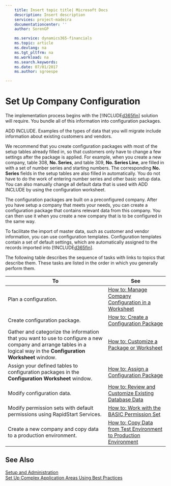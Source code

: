 ```yaml
---
    title: Insert topic title| Microsoft Docs
    description: Insert description
    services: project-madeira
    documentationcenter: ''
    author: SorenGP

    ms.service: dynamics365-financials
    ms.topic: article
    ms.devlang: na
    ms.tgt_pltfrm: na
    ms.workload: na
    ms.search.keywords:
    ms.date: 07/01/2017
    ms.author: sgroespe

---
```

# Set Up Company Configuration
The implementation process begins with the [!INCLUDE[d365fin](includes/d365fin_md.md)] solution will require. You bundle all of this information into configuration packages.  
  
 ADD INCLUDE<!--[!INCLUDE[rimlong](../../includes/navnow_md.md)]-->. Examples of the types of data that you will migrate include information about existing customers and vendors.  
  
 We recommend that you create configuration packages with most of the setup tables already filled in, so that customers only have to change a few settings after the package is applied. For example, when you create a new company, table 308, **No. Series**, and table 309, **No. Series Line**, are filled in with a set of number series and starting numbers. The corresponding **No. Series** fields in the setup tables are also filled in automatically. You do not have to do the work of entering number series and other basic setup data. You can also manually change all default data that is used with ADD INCLUDE<!--[!INCLUDE[rim](../../includes/rim_md.md)]--> by using the configuration worksheet.  
  
 The configuration packages are built on a preconfigured company. After you have setup a company that meets your needs, you can create a configuration package that contains relevant data from this company. You can then use it when you create a new company that is to be configured in the same way.  
  
 To facilitate the import of master data, such as customer and vendor information, you can use configuration templates. Configuration templates contain a set of default settings, which are automatically assigned to the records imported into [!INCLUDE[d365fin](includes/d365fin_md.md)].  
  
 The following table describes the sequence of tasks with links to topics that describe them. These tasks are listed in the order in which you generally perform them.  
  
|**To**|**See**|  
|------------|-------------|  
|Plan a configuration.|[How to: Manage Company Configuration in a Worksheet](../how-to-manage-company-configuration-in-a-worksheet.md)|  
|Create configuration package.|[How to: Create a Configuration Package](../how-to-create-a-configuration-package.md)|  
|Gather and categorize the information that you want to use to configure a new company and arrange tables in a logical way in the **Configuration Worksheet** window.|[How to: Customize a Package or Worksheet](../how-to-customize-a-package-or-worksheet.md)|  
|Assign your defined tables to configuration packages in the **Configuration Worksheet** window.|[How to: Assign a Configuration Package](../how-to-assign-a-configuration-package.md)|  
|Modify configuration data.|[How to: Review and Customize Existing Database Data](../how-to-review-and-customize-existing-database-data.md)|  
|Modify permission sets with default permissions using RapidStart Services.|[How to: Work with the BASIC Permission Set](../how-to-work-with-the-basic-permission-set.md)|  
|Create a new company and copy data to a production environment.|[How to: Copy Data from Test Environment to Production Environment](../how-to-copy-data-from-test-environment-to-production-environment.md)|  
  
## See Also  
 [Setup and Administration](../setup-and-administration.md)   
 [Set Up Complex Application Areas Using Best Practices](../set-up-complex-application-areas-using-best-practices.md)